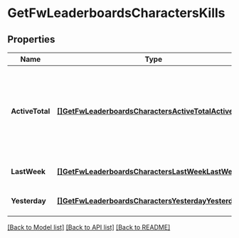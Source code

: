 # GetFwLeaderboardsCharactersKills

## Properties
Name | Type | Description | Notes
------------ | ------------- | ------------- | -------------
**ActiveTotal** | [**[]GetFwLeaderboardsCharactersActiveTotalActiveTotal**](get_fw_leaderboards_characters_active_total_active_total.md) | Top 100 ranking of pilots active in faction warfare by total kills. A pilot is considered \&quot;active\&quot; if they have participated in faction warfare in the past 14 days. | [default to null]
**LastWeek** | [**[]GetFwLeaderboardsCharactersLastWeekLastWeek**](get_fw_leaderboards_characters_last_week_last_week.md) | Top 100 ranking of pilots by kills in the past week | [default to null]
**Yesterday** | [**[]GetFwLeaderboardsCharactersYesterdayYesterday**](get_fw_leaderboards_characters_yesterday_yesterday.md) | Top 100 ranking of pilots by kills in the past day | [default to null]

[[Back to Model list]](../README.md#documentation-for-models) [[Back to API list]](../README.md#documentation-for-api-endpoints) [[Back to README]](../README.md)


